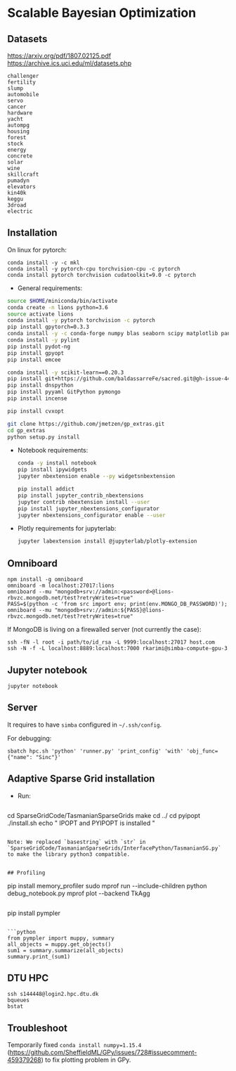 # Scalable Bayesian Optimization

## Datasets

https://arxiv.org/pdf/1807.02125.pdf
https://archive.ics.uci.edu/ml/datasets.php

```
challenger
fertility
slump
automobile
servo
cancer
hardware
yacht
autompg
housing
forest
stock
energy
concrete
solar
wine
skillcraft
pumadyn
elevators
kin40k
keggu
3droad
electric
```


## Installation

On linux for pytorch:
```
conda install -y -c mkl
conda install -y pytorch-cpu torchvision-cpu -c pytorch
conda install pytorch torchvision cudatoolkit=9.0 -c pytorch
```

- General requirements:
```bash
source $HOME/miniconda/bin/activate
conda create -n lions python=3.6
source activate lions
conda install -y pytorch torchvision -c pytorch
pip install gpytorch=0.3.3
conda install -y -c conda-forge numpy blas seaborn scipy matplotlib pandas gpy
conda install -y pylint
pip install pydot-ng
pip install gpyopt
pip install emcee

conda install -y scikit-learn==0.20.3
pip install git+https://github.com/baldassarreFe/sacred.git@gh-issue-442
pip install dnspython
pip install pyyaml GitPython pymongo
pip install incense

pip install cvxopt

git clone https://github.com/jmetzen/gp_extras.git
cd gp_extras
python setup.py install 
```

- Notebook requirements:
  ```bash
  conda -y install notebook
  pip install ipywidgets
  jupyter nbextension enable --py widgetsnbextension

  pip install addict
  pip install jupyter_contrib_nbextensions
  jupyter contrib nbextension install --user
  pip install jupyter_nbextensions_configurator
  jupyter nbextensions_configurator enable --user
  ```

- Plotly requirements for jupyterlab:  
  ```bash
  jupyter labextension install @jupyterlab/plotly-extension
  ```

## Omniboard

```
npm install -g omniboard
omniboard -m localhost:27017:lions
omniboard --mu "mongodb+srv://admin:<password>@lions-rbvzc.mongodb.net/test?retryWrites=true"
PASS=$(python -c 'from src import env; print(env.MONGO_DB_PASSWORD)'); omniboard --mu "mongodb+srv://admin:${PASS}@lions-rbvzc.mongodb.net/test?retryWrites=true"
```

If MongoDB is living on a firewalled server (not currently the case):
```
ssh -fN -l root -i path/to/id_rsa -L 9999:localhost:27017 host.com
ssh -N -f -L localhost:8889:localhost:7000 rkarimi@simba-compute-gpu-3
```

## Jupyter notebook

```
jupyter notebook
```

## Server

It requires to have `simba` configured in `~/.ssh/config`.

For debugging:
```
sbatch hpc.sh 'python' 'runner.py' 'print_config' 'with' 'obj_func={"name": "Sinc"}'
```

## Adaptive Sparse Grid installation

- Run:
  ```
cd SparseGridCode/TasmanianSparseGrids
make
cd ../
cd pyipopt
./install.sh
echo " IPOPT and PYIPOPT is installed "
  ```

Note: We replaced `basestring` with `str` in `SparseGridCode/TasmanianSparseGrids/InterfacePython/TasmanianSG.py` to make the library python3 compatible.


## Profiling

```
pip install memory_profiler
sudo mprof run --include-children python debug_notebook.py
mprof plot --backend TkAgg
```

```
pip install pympler
```

```python
from pympler import muppy, summary
all_objects = muppy.get_objects()
sum1 = summary.summarize(all_objects)
summary.print_(sum1)
```

## DTU HPC

```
ssh s144448@login2.hpc.dtu.dk
bqueues
bstat
```


## Troubleshoot

  Temporarily fixed `conda install numpy=1.15.4` (https://github.com/SheffieldML/GPy/issues/728#issuecomment-459379268) to fix plotting problem in GPy.
